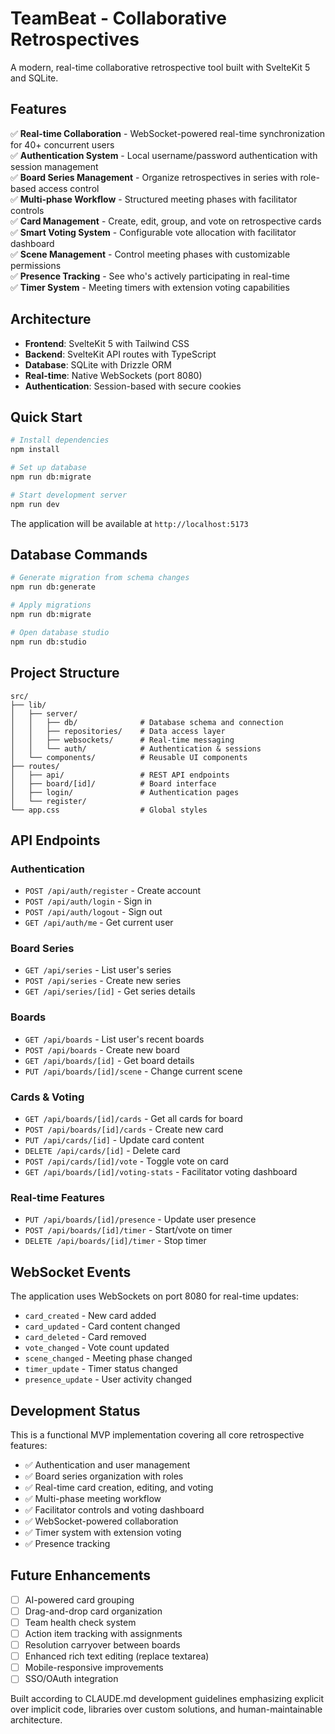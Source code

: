 # TeamBeat - Collaborative Retrospectives

A modern, real-time collaborative retrospective tool built with SvelteKit 5 and SQLite.

## Features

✅ **Real-time Collaboration** - WebSocket-powered real-time synchronization for 40+ concurrent users  
✅ **Authentication System** - Local username/password authentication with session management  
✅ **Board Series Management** - Organize retrospectives in series with role-based access control  
✅ **Multi-phase Workflow** - Structured meeting phases with facilitator controls  
✅ **Card Management** - Create, edit, group, and vote on retrospective cards  
✅ **Smart Voting System** - Configurable vote allocation with facilitator dashboard  
✅ **Scene Management** - Control meeting phases with customizable permissions  
✅ **Presence Tracking** - See who's actively participating in real-time  
✅ **Timer System** - Meeting timers with extension voting capabilities

## Architecture

- **Frontend**: SvelteKit 5 with Tailwind CSS
- **Backend**: SvelteKit API routes with TypeScript
- **Database**: SQLite with Drizzle ORM
- **Real-time**: Native WebSockets (port 8080)
- **Authentication**: Session-based with secure cookies

## Quick Start

```bash
# Install dependencies
npm install

# Set up database
npm run db:migrate

# Start development server
npm run dev
```

The application will be available at `http://localhost:5173`

## Database Commands

```bash
# Generate migration from schema changes
npm run db:generate

# Apply migrations
npm run db:migrate

# Open database studio
npm run db:studio
```

## Project Structure

```
src/
├── lib/
│   ├── server/
│   │   ├── db/              # Database schema and connection
│   │   ├── repositories/    # Data access layer
│   │   ├── websockets/      # Real-time messaging
│   │   └── auth/            # Authentication & sessions
│   └── components/          # Reusable UI components
├── routes/
│   ├── api/                 # REST API endpoints
│   ├── board/[id]/          # Board interface
│   ├── login/               # Authentication pages
│   └── register/
└── app.css                  # Global styles
```

## API Endpoints

### Authentication
- `POST /api/auth/register` - Create account
- `POST /api/auth/login` - Sign in
- `POST /api/auth/logout` - Sign out
- `GET /api/auth/me` - Get current user

### Board Series
- `GET /api/series` - List user's series
- `POST /api/series` - Create new series
- `GET /api/series/[id]` - Get series details

### Boards
- `GET /api/boards` - List user's recent boards
- `POST /api/boards` - Create new board
- `GET /api/boards/[id]` - Get board details
- `PUT /api/boards/[id]/scene` - Change current scene

### Cards & Voting
- `GET /api/boards/[id]/cards` - Get all cards for board
- `POST /api/boards/[id]/cards` - Create new card
- `PUT /api/cards/[id]` - Update card content
- `DELETE /api/cards/[id]` - Delete card
- `POST /api/cards/[id]/vote` - Toggle vote on card
- `GET /api/boards/[id]/voting-stats` - Facilitator voting dashboard

### Real-time Features
- `PUT /api/boards/[id]/presence` - Update user presence
- `POST /api/boards/[id]/timer` - Start/vote on timer
- `DELETE /api/boards/[id]/timer` - Stop timer

## WebSocket Events

The application uses WebSockets on port 8080 for real-time updates:

- `card_created` - New card added
- `card_updated` - Card content changed
- `card_deleted` - Card removed
- `vote_changed` - Vote count updated
- `scene_changed` - Meeting phase changed
- `timer_update` - Timer status changed
- `presence_update` - User activity changed

## Development Status

This is a functional MVP implementation covering all core retrospective features:

- ✅ Authentication and user management
- ✅ Board series organization with roles
- ✅ Real-time card creation, editing, and voting
- ✅ Multi-phase meeting workflow
- ✅ Facilitator controls and voting dashboard
- ✅ WebSocket-powered collaboration
- ✅ Timer system with extension voting
- ✅ Presence tracking

## Future Enhancements

- [ ] AI-powered card grouping
- [ ] Drag-and-drop card organization  
- [ ] Team health check system
- [ ] Action item tracking with assignments
- [ ] Resolution carryover between boards
- [ ] Enhanced rich text editing (replace textarea)
- [ ] Mobile-responsive improvements
- [ ] SSO/OAuth integration

Built according to CLAUDE.md development guidelines emphasizing explicit over implicit code, libraries over custom solutions, and human-maintainable architecture.
